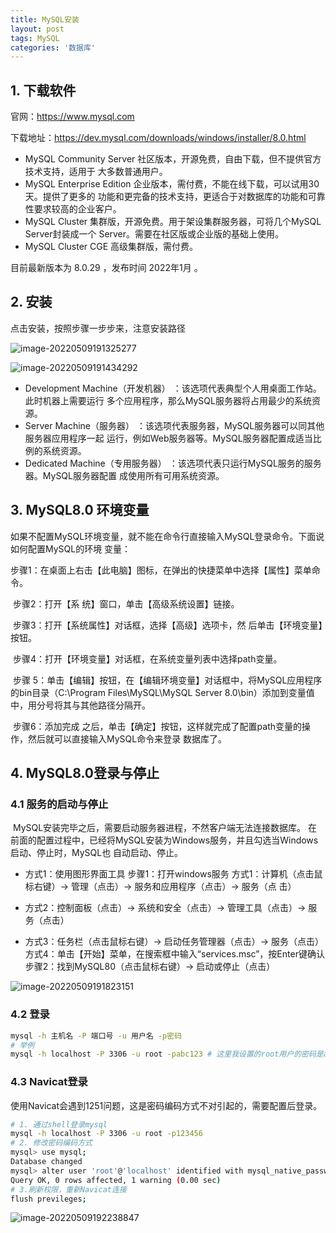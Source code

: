 ```yaml
---
title: MySQL安装
layout: post
tags: MySQL
categories: '数据库'
---
```


## 1. 下载软件

官网：https://www.mysql.com

下载地址：https://dev.mysql.com/downloads/windows/installer/8.0.html

* MySQL Community Server 社区版本，开源免费，自由下载，但不提供官方技术支持，适用于
  大多数普通用户。
* MySQL Enterprise Edition 企业版本，需付费，不能在线下载，可以试用30天。提供了更多的
  功能和更完备的技术支持，更适合于对数据库的功能和可靠性要求较高的企业客户。
* MySQL Cluster 集群版，开源免费。用于架设集群服务器，可将几个MySQL Server封装成一个
  Server。需要在社区版或企业版的基础上使用。
* MySQL Cluster CGE 高级集群版，需付费。

目前最新版本为 8.0.29 ，发布时间 2022年1月 。

## 2. 安装

点击安装，按照步骤一步步来，注意安装路径

![image-20220509191325277](../../assets/images/20210602Mysql_install/image-20220509191325277.png)

![image-20220509191434292](../../assets/images/20210602Mysql_install/image-20220509191434292.png)

* Development Machine（开发机器） ：该选项代表典型个人用桌面工作站。此时机器上需要运行 多个应用程序，那么MySQL服务器将占用最少的系统资源。 
* Server Machine（服务器） ：该选项代表服务器，MySQL服务器可以同其他服务器应用程序一起 运行，例如Web服务器等。MySQL服务器配置成适当比例的系统资源。 
* Dedicated Machine（专用服务器） ：该选项代表只运行MySQL服务的服务器。MySQL服务器配置 成使用所有可用系统资源。

## 3. MySQL8.0 环境变量 

如果不配置MySQL环境变量，就不能在命令行直接输入MySQL登录命令。下面说如何配置MySQL的环境 变量： 

​	步骤1：在桌面上右击【此电脑】图标，在弹出的快捷菜单中选择【属性】菜单命令。 

​	步骤2：打开【系 统】窗口，单击【高级系统设置】链接。	 

​	步骤3：打开【系统属性】对话框，选择【高级】选项卡，然 后单击【环境变量】按钮。

​	 步骤4：打开【环境变量】对话框，在系统变量列表中选择path变量。 

​	步骤 5：单击【编辑】按钮，在【编辑环境变量】对话框中，将MySQL应用程序的bin目录（C:\Program Files\MySQL\MySQL Server 8.0\bin）添加到变量值中，用分号将其与其他路径分隔开。

​	 步骤6：添加完成 之后，单击【确定】按钮，这样就完成了配置path变量的操作，然后就可以直接输入MySQL命令来登录 数据库了。

## 4. MySQL8.0登录与停止

### 4.1 服务的启动与停止 

​		MySQL安装完毕之后，需要启动服务器进程，不然客户端无法连接数据库。 在前面的配置过程中，已经将MySQL安装为Windows服务，并且勾选当Windows启动、停止时，MySQL也 自动启动、停止。

* 方式1：使用图形界面工具 步骤1：打开windows服务 方式1：计算机（点击鼠标右键）→ 管理（点击）→ 服务和应用程序（点击）→ 服务（点 击）

*  方式2：控制面板（点击）→ 系统和安全（点击）→ 管理工具（点击）→ 服务（点击）
*  方式3：任务栏（点击鼠标右键）→ 启动任务管理器（点击）→ 服务（点击） 方式4：单击【开始】菜单，在搜索框中输入“services.msc”，按Enter键确认 步骤2：找到MySQL80（点击鼠标右键）→ 启动或停止（点击）

![image-20220509191823151](../../assets/images/20210602Mysql_install/image-20220509191823151.png)

### 4.2 登录

```sh
mysql -h 主机名 -P 端口号 -u 用户名 -p密码
# 举例
mysql -h localhost -P 3306 -u root -pabc123 # 这里我设置的root用户的密码是abc123
```

### 4.3 Navicat登录

​		使用Navicat会遇到1251问题，这是密码编码方式不对引起的，需要配置后登录。

```sh
# 1. 通过shell登录mysql
mysql -h localhost -P 3306 -u root -p123456
# 2. 修改密码编码方式
mysql> use mysql;
Database changed
mysql> alter user 'root'@'localhost' identified with mysql_native_password by '123456';
Query OK, 0 rows affected, 1 warning (0.00 sec)
# 3.刷新权限，重新Navicat连接
flush previleges;
```

![image-20220509192238847](../../assets/images/20210602Mysql_install/image-20220509192238847.png)